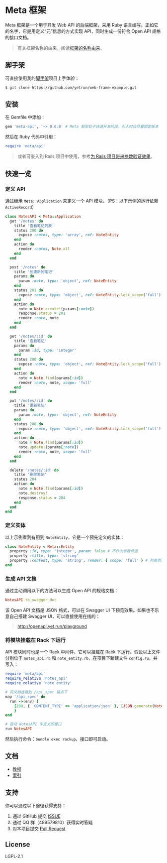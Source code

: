 # Meta 框架

Meta 框架是一个用于开发 Web API 的后端框架，采用 Ruby 语言编写。正如它的名字，它是用定义“元”信息的方式实现 API，同时生成一份符合 Open API 规格的接口文档。

> 有关框架名称的由来，阅读[框架的名称由来](docs/名称由来.md)。

## 脚手架

可直接使用我的[脚手架](https://github.com/yetrun/web-frame-example)项目上手体验：

```bash
$ git clone https://github.com/yetrun/web-frame-example.git
```

## 安装

在 Gemfile 中添加：

```ruby
gem 'meta-api', '~> 0.0.8' # Meta 框架处于快速开发阶段，引入时应尽量固定版本
```

然后在 Ruby 代码中引用：

```ruby
require 'meta/api'
```

> 或者可嵌入到 Rails 项目中使用，参考[为 Rails 项目带来参数验证效果](docs/Rails.md)。

## 快速一览

### 定义 API

通过继承 `Meta::Application` 来定义一个 API 模块。（PS：以下示例的运行依赖 `ActiveRecord`）

```ruby
class NotesAPI < Meta::Application
  get '/notes' do
    title '查看笔记列表'
    status 200 do
      expose :notes, type: 'array', ref: NoteEntity
    end
    action do
      render :notes, Note.all
    end
  end

  post '/notes' do
    title '创建新的笔记'
    params do
      param :note, type: 'object', ref: NoteEntity
    end
    status 201 do
      expose :note, type: 'object', ref: NoteEntity.lock_scope('full')
    end
    action do
      note = Note.create!(params[:note])
      response.status = 201
      render :note, note
    end
  end

  get '/notes/:id' do
    title '查看笔记'
    params do
      param :id, type: 'integer'
    end
    status 200 do
      expose :note, type: 'object', ref: NoteEntity.lock_scope('full')
    end
    action do
      note = Note.find(params[:id])
      render :note, note, scope: 'full'
    end
  end

  put '/notes/:id' do
    title '更新笔记'
    params do
      param :note, type: 'object', ref: NoteEntity
    end
    status 200 do
      expose :note, type: 'object', ref: NoteEntity.lock_scope('full')
    end
    action do
      note = Note.find(params[:id])
      note.update!(params[:note])
      render :note, note, scope: 'full'
    end
  end

  delete '/notes/:id' do
    title '删除笔记'
    status 204
    action do
      note = Note.find(params[:id])
      note.destroy!
      response.status = 204
    end
  end
end
```

### 定义实体

以上示例看到有用到 `NoteEntity`，它是一个预先定义的实体：

```ruby
class NoteEntity < Meta::Entity
  property :id, type: 'integer', param: false # 不作为参数传递
  property :title, type: 'string'
  property :content, type: 'string', render: { scope: 'full' } # 列表页接口不返回此字段
end
```

### 生成 API 文档

通过主动调用以下的方法可以生成 Open API 的规格文档：

```ruby
NotesAPI.to_swagger_doc
```

该 Open API 文档是 JSON 格式，可以在 Swagger UI 下预览效果。如果也不乐意自己搭建 Swagger UI，可以直接使用在线的：

> http://openapi.yet.run/playground

### 将模块挂载在 Rack 下运行

API 模块同时也是一个 Rack 中间件，它可以挂载在 Rack 下运行。假设以上文件分别位于 `notes_api.rb` 和 `note_entity.rb`，在项目下新建文件 `config.ru`，并写入：

```ruby
require 'meta/api'
require_relative 'notes_api'
require_relative 'note_entity'

# 将文档挂载到 /api_spec 锚点下
map '/api_spec' do
  run ->(env) { 
    [200, { 'CONTENT_TYPE' => 'application/json' }, [JSON.generate(NotesAPI.to_swagger_doc)]]
    }
end

# 启动 NotesAPI 中定义的接口
run NotesAPI
```

然后执行命令：`bundle exec rackup`，接口即可启动。

## 文档

- [教程](docs/教程.md)
- [索引](docs/索引.md)

## 支持

你可以通过以下途径获得支持：

1. 通过 GitHub 提交 [ISSUE](https://github.com/yetrun/web-frame/issues)
2. 通过 QQ 群（489579810）获得实时答疑
3. 对本项目提交 [Pull Request](https://github.com/yetrun/web-frame/pulls)

## License

LGPL-2.1
